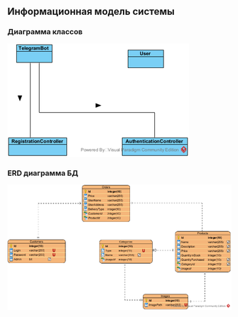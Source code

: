 ## Информационная модель системы

### Диаграмма классов

![Диаграмма классов](class-dia.png)

### ERD диаграмма БД

![ERD диаграмма БД](storage.png)